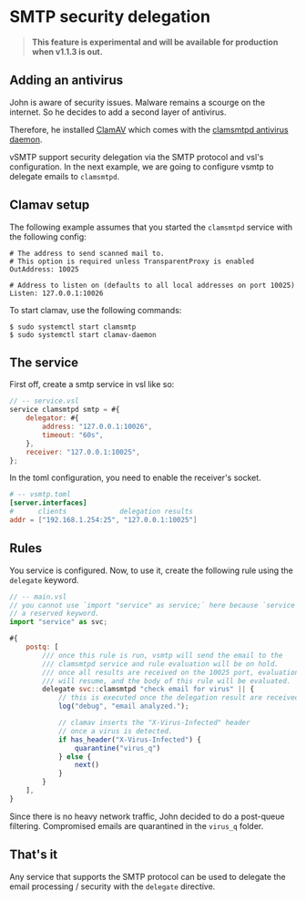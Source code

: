 # SMTP security delegation

> __This feature is experimental and will be available for production when v1.1.3 is out.__

## Adding an antivirus

John is aware of security issues. Malware remains a scourge on the internet.
So he decides to add a second layer of antivirus.

Therefore, he installed [ClamAV](https://www.clamav.net/) which comes with the [clamsmtpd antivirus daemon](https://linux.die.net/man/8/clamsmtpd).

vSMTP support security delegation via the SMTP protocol and vsl's configuration. In the next example, we are going to configure vsmtp to delegate emails to `clamsmtpd`.

## Clamav setup

The following example assumes that you started the `clamsmtpd` service with the following config:

```
# The address to send scanned mail to.
# This option is required unless TransparentProxy is enabled
OutAddress: 10025

# Address to listen on (defaults to all local addresses on port 10025)
Listen: 127.0.0.1:10026
```

To start clamav, use the following commands:
```shell
$ sudo systemctl start clamsmtp
$ sudo systemctl start clamav-daemon
```

## The service

First off, create a smtp service in vsl like so:

```javascript
// -- service.vsl
service clamsmtpd smtp = #{
    delegator: #{
        address: "127.0.0.1:10026",
        timeout: "60s",
    },
    receiver: "127.0.0.1:10025",
};
```

In the toml configuration, you need to enable the receiver's socket.

```toml
# -- vsmtp.toml
[server.interfaces]
#      clients             delegation results
addr = ["192.168.1.254:25", "127.0.0.1:10025"]
```

## Rules

You service is configured. Now, to use it, create the following rule using the `delegate` keyword.

```javascript
// -- main.vsl
// you cannot use `import "service" as service;` here because `service` is
// a reserved keyword.
import "service" as svc;

#{
    postq: [
        /// once this rule is run, vsmtp will send the email to the
        /// clamsmtpd service and rule evaluation will be on hold.
        /// once all results are received on the 10025 port, evaluation
        /// will resume, and the body of this rule will be evaluated.
        delegate svc::clamsmtpd "check email for virus" || {
            // this is executed once the delegation result are received.
            log("debug", "email analyzed.");

            // clamav inserts the "X-Virus-Infected" header
            // once a virus is detected.
            if has_header("X-Virus-Infected") {
                quarantine("virus_q")
            } else {
                next()
            }
        }
    ],
}
```

Since there is no heavy network traffic, John decided to do a post-queue filtering.
Compromised emails are quarantined in the `virus_q` folder.

## That's it

Any service that supports the SMTP protocol can be used to delegate the email
processing / security with the `delegate` directive.
